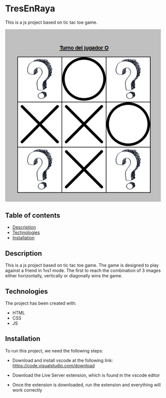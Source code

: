 # TresEnRaya

This is a js project based on tic tac toe game.

![Image text](img/app-preview.png)

## Table of contents

- [Description](#description)
- [Technologies](#technologies)
- [Installation](#installation)

## Description

This is a js project based on tic tac toe game. The game is designed to play against a friend in 1vs1 mode. The first to reach the combination of 3 images either horizontally, vertically or diagonally wins the game.

## Technologies

The project has been created with:

- HTML
- CSS
- JS

## Installation

To run this project, we need the following steps:

- Download and install vscode at the following link: https://code.visualstudio.com/download

- Download the Live Server extension, which is found in the vscode editor

- Once the extension is downloaded, run the extension and everything will work correctly
